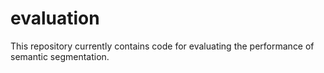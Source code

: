 # evaluation
This repository currently contains code for evaluating the performance of semantic segmentation.
